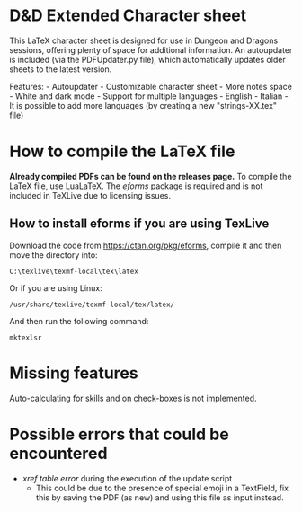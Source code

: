 # D&D Extended Character sheet

This LaTeX character sheet is designed for use in Dungeon and Dragons sessions, offering plenty of space for additional information.
An autoupdater is included (via the PDFUpdater.py file), which automatically updates older sheets to the latest version.

Features:
    - Autoupdater
    - Customizable character sheet
    - More notes space
    - White and dark mode
    - Support for multiple languages
      - English
      - Italian
      - It is possible to add more languages (by creating a new "strings-XX.tex" file)

# How to compile the LaTeX file
**Already compiled PDFs can be found on the releases page.**
To compile the LaTeX file, use LuaLaTeX.
The _eforms_ package is required and is not included in TeXLive due to licensing issues.

## How to install eforms if you are using TexLive
Download the code from https://ctan.org/pkg/eforms, compile it and then move the directory into:

```C:\texlive\texmf-local\tex\latex```

Or if you are using Linux:

```/usr/share/texlive/texmf-local/tex/latex/```

And then run the following command:

```mktexlsr```

# Missing features
Auto-calculating for skills and on check-boxes is not implemented.

# Possible errors that could be encountered
- _xref table error_ during the execution of the update script
  - This could be due to the presence of special emoji in a TextField, fix this by saving the PDF (as new) and using this file as input instead.    
